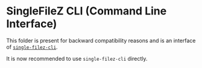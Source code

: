 # SingleFileZ CLI (Command Line Interface)

This folder is present for backward compatibility reasons and is an interface of
[`single-filez-cli`](https://github.com/gildas-lormeau/single-filez-cli).

It is now recommended to use `single-filez-cli` directly.
